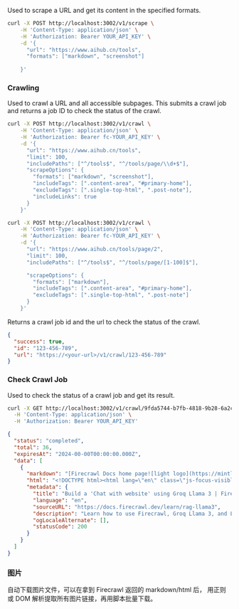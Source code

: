 
 

Used to scrape a URL and get its content in the specified formats.

```bash
curl -X POST http://localhost:3002/v1/scrape \
    -H 'Content-Type: application/json' \
    -H 'Authorization: Bearer YOUR_API_KEY' \
    -d '{
      "url": "https://www.aihub.cn/tools", 
      "formats": ["markdown", "screenshot"]
      
    }'
```
### Crawling

Used to crawl a URL and all accessible subpages. This submits a crawl job and returns a job ID to check the status of the crawl.

```bash
curl -X POST http://localhost:3002/v1/crawl \
    -H 'Content-Type: application/json' \
    -H 'Authorization: Bearer fc-YOUR_API_KEY' \
    -d '{
      "url": "https://www.aihub.cn/tools",
      "limit": 100,
      "includePaths": ["^/tools$", "^/tools/page/\\d+$"],
      "scrapeOptions": {
        "formats": ["markdown", "screenshot"],
        "includeTags": [".content-area", "#primary-home"],
        "excludeTags": [".single-top-html", ".post-note"],
        "includeLinks": true
      }
    }'
```

```bash
curl -X POST http://localhost:3002/v1/crawl \
    -H 'Content-Type: application/json' \
    -H 'Authorization: Bearer fc-YOUR_API_KEY' \
    -d '{
      "url": "https://www.aihub.cn/tools/page/2",
      "limit": 100,
      "includePaths": ["^/tools$", "^/tools/page/[1-100]$"],

      "scrapeOptions": {
        "formats": ["markdown"],
        "includeTags": [".content-area", "#primary-home"],
        "excludeTags": [".single-top-html", ".post-note"]
      }
    }'
```
Returns a crawl job id and the url to check the status of the crawl.

```json
{
  "success": true,
  "id": "123-456-789",
  "url": "https://<your-url>/v1/crawl/123-456-789"
}
```




### Check Crawl Job

Used to check the status of a crawl job and get its result.

```bash
curl -X GET http://localhost:3002/v1/crawl/9fda5744-b7fb-4818-9b28-6a2c5b64cc95 \
  -H 'Content-Type: application/json' \
  -H 'Authorization: Bearer YOUR_API_KEY'
```

```json
{
  "status": "completed",
  "total": 36,
  "expiresAt": "2024-00-00T00:00:00.000Z",
  "data": [
    {
      "markdown": "[Firecrawl Docs home page![light logo](https://mintlify.s3-us-west-1.amazonaws.com/firecrawl/logo/light.svg)!...",
      "html": "<!DOCTYPE html><html lang=\"en\" class=\"js-focus-visible lg:[--scroll-mt:9.5rem]\" data-js-focus-visible=\"\">...",
      "metadata": {
        "title": "Build a 'Chat with website' using Groq Llama 3 | Firecrawl",
        "language": "en",
        "sourceURL": "https://docs.firecrawl.dev/learn/rag-llama3",
        "description": "Learn how to use Firecrawl, Groq Llama 3, and Langchain to build a 'Chat with your website' bot.",
        "ogLocaleAlternate": [],
        "statusCode": 200
      }
    }
  ]
}
```

### 图片
自动下载图片文件，可以在拿到 Firecrawl 返回的 markdown/html 后，
用正则或 DOM 解析提取所有图片链接，再用脚本批量下载。